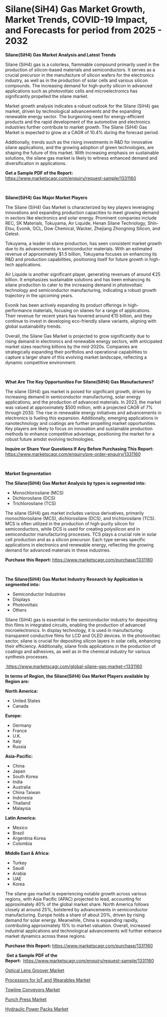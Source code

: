 <p><h1>Silane(SiH4) Gas Market Growth, Market Trends, COVID-19 Impact, and Forecasts for period from 2025 - 2032</h1></p><p><strong>Silane(SiH4) Gas Market Analysis and Latest Trends</strong></p>
<p><p>Silane (SiH4) gas is a colorless, flammable compound primarily used in the production of silicon-based materials and semiconductors. It serves as a crucial precursor in the manufacture of silicon wafers for the electronics industry, as well as in the production of solar cells and various silicon compounds. The increasing demand for high-purity silicon in advanced applications such as photovoltaic cells and microelectronics has significantly propelled the silane market.</p><p>Market growth analysis indicates a robust outlook for the Silane (SiH4) gas market, driven by technological advancements and the expanding renewable energy sector. The burgeoning need for energy-efficient products and the rapid development of the automotive and electronics industries further contribute to market growth. The Silane (SiH4) Gas Market is expected to grow at a CAGR of 10.4% during the forecast period. </p><p>Additionally, trends such as the rising investments in R&D for innovative silane applications, and the growing adoption of green technologies, are shaping the future of this market. With increasing emphasis on sustainable solutions, the silane gas market is likely to witness enhanced demand and diversification in applications.</p></p>
<p><strong>Get a Sample PDF of the Report:&nbsp;</strong> <a href="https://www.marketscagr.com/enquiry/request-sample/1331160?utm_campaign=3277&utm_medium=2&utm_source=Github&utm_content=ia&utm_term=26032025&utm_id=silanesih4-gas">https://www.marketscagr.com/enquiry/request-sample/1331160</a></p>
<p>&nbsp;</p>
<p><strong>Silane(SiH4) Gas Major Market Players</strong></p>
<p><p>The Silane (SiH4) Gas Market is characterized by key players leveraging innovations and expanding production capacities to meet growing demand in sectors like electronics and solar energy. Prominent companies include REC, SK Materials, Tokuyama, Air Liquide, Henan Silane Technology, Shin-Etsu, Evonik, GCL, Dow Chemical, Wacker, Zhejiang Zhongning Silicon, and Gelest.</p><p>Tokuyama, a leader in silane production, has seen consistent market growth due to its advancements in semiconductor materials. With an estimated revenue of approximately $1.5 billion, Tokuyama focuses on enhancing its R&D and production capabilities, positioning itself for future growth in high-tech applications.</p><p>Air Liquide is another significant player, generating revenues of around €25 billion. It emphasizes sustainable solutions and has been enhancing its silane production to cater to the increasing demand in photovoltaic technology and semiconductor manufacturing, indicating a robust growth trajectory in the upcoming years.</p><p>Evonik has been actively expanding its product offerings in high-performance materials, focusing on silanes for a range of applications. Their revenue for recent years has hovered around €15 billion, and they continue to invest in developing eco-friendly silane variants, aligning with global sustainability trends.</p><p>Overall, the Silane Gas Market is projected to grow significantly due to rising demand in electronics and renewable energy sectors, with anticipated market sizes reaching billions by the mid-2020s. Companies are strategically expanding their portfolios and operational capabilities to capture a larger share of this evolving market landscape, reflecting a dynamic competitive environment.</p></p>
<p>&nbsp;</p>
<p><strong>What Are The Key Opportunities For Silane(SiH4) Gas Manufacturers?</strong></p>
<p><p>The silane (SiH4) gas market is poised for significant growth, driven by increasing demand in semiconductor manufacturing, solar energy applications, and the production of advanced materials. In 2023, the market was valued at approximately $500 million, with a projected CAGR of 7% through 2030. The rise in renewable energy initiatives and advancements in electronics is fueling this expansion. Additionally, emerging applications in nanotechnology and coatings are further propelling market opportunities. Key players are likely to focus on innovation and sustainable production methods to enhance competitive advantage, positioning the market for a robust future amidst evolving technologies.</p></p>
<p><strong>Inquire or Share Your Questions If Any Before Purchasing This Report:</strong> <a href="https://www.marketscagr.com/enquiry/pre-order-enquiry/1331160?utm_campaign=3277&utm_medium=2&utm_source=Github&utm_content=ia&utm_term=26032025&utm_id=silanesih4-gas">https://www.marketscagr.com/enquiry/pre-order-enquiry/1331160</a></p>
<p>&nbsp;</p>
<p><strong>Market Segmentation</strong></p>
<p><strong>The Silane(SiH4) Gas Market Analysis by types is segmented into:</strong></p>
<p><ul><li>Monochlorosilane (MCS)</li><li>Dichlorosilane (DCS)</li><li>Trichlorosilane (TCS)</li></ul></p>
<p><p>The silane (SiH4) gas market includes various derivatives, primarily monochlorosilane (MCS), dichlorosilane (DCS), and trichlorosilane (TCS). MCS is often utilized in the production of high-purity silicon for semiconductors, while DCS is used for creating polysilicon and in semiconductor manufacturing processes. TCS plays a crucial role in solar cell production and as a silicon precursor. Each type serves specific applications in electronics and renewable energy, reflecting the growing demand for advanced materials in these industries.</p></p>
<p><strong>Purchase this Report:&nbsp;</strong><a href="https://www.marketscagr.com/purchase/1331160?utm_campaign=3277&utm_medium=2&utm_source=Github&utm_content=ia&utm_term=26032025&utm_id=silanesih4-gas">https://www.marketscagr.com/purchase/1331160</a></p>
<p>&nbsp;</p>
<p><strong>The Silane(SiH4) Gas Market Industry Research by Application is segmented into:</strong></p>
<p><ul><li>Semiconductor Industries</li><li>Displays</li><li>Photovoltaic</li><li>Others</li></ul></p>
<p><p>Silane (SiH4) gas is essential in the semiconductor industry for depositing thin films in integrated circuits, enabling the production of advanced microelectronics. In display technology, it is used in manufacturing transparent conductive films for LCD and OLED devices. In the photovoltaic sector, silane is crucial for depositing silicon layers in solar cells, enhancing their efficiency. Additionally, silane finds applications in the production of coatings and adhesives, as well as in the chemical industry for various synthesis processes.</p></p>
<p><a href="https://www.marketscagr.com/global-silane-gas-market-r1331160?utm_campaign=3277&utm_medium=2&utm_source=Github&utm_content=ia&utm_term=26032025&utm_id=silanesih4-gas">&nbsp;https://www.marketscagr.com/global-silane-gas-market-r1331160</a></p>
<p><strong>In terms of Region, the Silane(SiH4) Gas Market Players available by Region are:</strong></p>
<p>
    <p> <strong> North America: </strong>
        <ul>
            <li>United States</li>
            <li>Canada</li>
        </ul>
        </p> 
    <p> <strong> Europe: </strong>
        <ul>
            <li>Germany</li>
            <li>France</li>
            <li>U.K.</li>
            <li>Italy</li>
            <li>Russia</li>
        </ul>
        </p> 
    <p> <strong> Asia-Pacific: </strong>
        <ul>
            <li>China</li>
            <li>Japan</li>
            <li>South Korea</li>
            <li>India</li>
            <li>Australia</li>
            <li>China Taiwan</li>
            <li>Indonesia</li>
            <li>Thailand</li>
            <li>Malaysia</li>
        </ul>
        </p> 
    <p> <strong> Latin America: </strong>
        <ul>
            <li>Mexico</li>
            <li>Brazil</li>
            <li>Argentina Korea</li>
            <li>Colombia</li>
        </ul>
        </p> 
    <p> <strong> Middle East & Africa: </strong>
        <ul>
            <li>Turkey</li>
            <li>Saudi</li>
            <li>Arabia</li>
            <li>UAE</li>
            <li>Korea</li>
        </ul>
    </p>
    </p>
<p><p>The silane gas market is experiencing notable growth across various regions, with Asia Pacific (APAC) projected to lead, accounting for approximately 40% of the global market share. North America follows closely at around 25%, bolstered by advancements in semiconductor manufacturing. Europe holds a share of about 20%, driven by rising demand for solar energy. Meanwhile, China is expanding rapidly, contributing approximately 15% to market valuation. Overall, increased industrial applications and technological advancements will further enhance market dynamics across these regions.</p></p>
<p><strong>Purchase this Report: </strong><a href="https://www.marketscagr.com/purchase/1331160?utm_campaign=3277&utm_medium=2&utm_source=Github&utm_content=ia&utm_term=26032025&utm_id=silanesih4-gas">https://www.marketscagr.com/purchase/1331160</a></p>
<p>&nbsp;<strong>Get a Sample PDF of the Report:&nbsp;&nbsp;</strong><a href="https://www.marketscagr.com/enquiry/request-sample/1331160?utm_campaign=3277&utm_medium=2&utm_source=Github&utm_content=ia&utm_term=26032025&utm_id=silanesih4-gas">https://www.marketscagr.com/enquiry/request-sample/1331160</a></p>
<p><strong></strong></p>
<p><p><a href="https://www.linkedin.com/pulse/research-examination-onthe-optical-lens-groover-marketsize-lvcbe?utm_campaign=3277&utm_medium=2&utm_source=Github&utm_content=ia&utm_term=26032025&utm_id=silanesih4-gas">Optical Lens Groover Market</a></p><p><a href="https://github.com/shirlantosx7/Market-Research-Report-List-1/blob/main/processors-for-iot-and-wearables-market.md?utm_campaign=3277&utm_medium=2&utm_source=Github&utm_content=ia&utm_term=26032025&utm_id=silanesih4-gas">Processors for IoT and Wearables Market</a></p><p><a href="https://www.linkedin.com/pulse/towline-conveyors-market-global-regional-analysis-2025-2032-hnlwe?utm_campaign=3277&utm_medium=2&utm_source=Github&utm_content=ia&utm_term=26032025&utm_id=silanesih4-gas">Towline Conveyors Market</a></p><p><a href="https://www.linkedin.com/pulse/punch-press-market-analysis-featuringgrowth-andindustry-from-l3j7f?utm_campaign=3277&utm_medium=2&utm_source=Github&utm_content=ia&utm_term=26032025&utm_id=silanesih4-gas">Punch Press Market</a></p><p><a href="https://www.linkedin.com/pulse/hydraulic-power-packs-market-size-growing-cagr-63-detailed-i0kyf?utm_campaign=3277&utm_medium=2&utm_source=Github&utm_content=ia&utm_term=26032025&utm_id=silanesih4-gas">Hydraulic Power Packs Market</a></p></p>